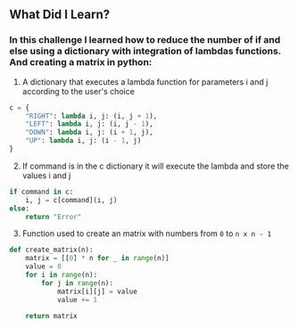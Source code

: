 ## What Did I Learn?

### In this challenge I learned how to reduce the number of if and else using a dictionary with integration of lambdas functions. And creating a matrix in python:

1. A dictionary that executes a lambda function for parameters i and j according to the user's choice
```python
c = {
    "RIGHT": lambda i, j: (i, j + 1),
    "LEFT": lambda i, j: (i, j - 1),
    "DOWN": lambda i, j: (i + 1, j),
    "UP": lambda i, j: (i - 1, j)
}
```

2. If command is in the c dictionary it will execute the lambda and store the values ​​i and j
```python
if command in c:
    i, j = c[command](i, j)
else:
    return "Error"
```

3. Function used to create an matrix with numbers from `0` to `n x n - 1`
```python
def create_matrix(n):
    matrix = [[0] * n for _ in range(n)]
    value = 0
    for i in range(n):
        for j in range(n):
            matrix[i][j] = value
            value += 1

    return matrix
```